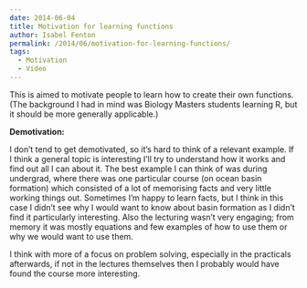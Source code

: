 ```yaml
---
date: 2014-06-04
title: Motivation for learning functions
author: Isabel Fenton
permalink: /2014/06/motivation-for-learning-functions/
tags:
  - Motivation
  - Video
---
```

This is aimed to motivate people to learn how to create their own functions. (The background I had in mind was Biology Masters students learning R, but it should be more generally applicable.)

**Demotivation:**

I don&#8217;t tend to get demotivated, so it&#8217;s hard to think of a relevant example. If I think a general topic is interesting I&#8217;ll try to understand how it works and find out all I can about it. The best example I can think of was during undergrad, where there was one particular course (on ocean basin formation) which consisted of a lot of memorising facts and very little working things out. Sometimes I&#8217;m happy to learn facts, but I think in this case I didn&#8217;t see why I would want to know about basin formation as I didn&#8217;t find it particularly interesting. Also the lecturing wasn’t very engaging; from memory it was mostly equations and few examples of how to use them or why we would want to use them.

I think with more of a focus on problem solving, especially in the practicals afterwards, if not in the lectures themselves then I probably would have found the course more interesting.
